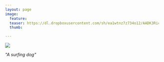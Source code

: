 ```yaml
---
layout: page
image:
  feature:
  teaser: https://dl.dropboxusercontent.com/sh/ea1wtnz7z734o12/AADK3RickMg2FRcl_ulbaQL3a/abstraktit-muut/1/IMG11153-245px.jpg
  thumb:

---
```


[![](https://dl.dropboxusercontent.com/sh/ea1wtnz7z734o12/AABllq_R-WyyELheC5y359qHa/abstraktit-muut/1/IMG11153-800px.jpg)](https://dl.dropboxusercontent.com/sh/ea1wtnz7z734o12/AADPNP6bJcZg2xBpUL2rYekOa/abstraktit-muut/1/IMG11153.jpg)

*"A surfing dog"*
